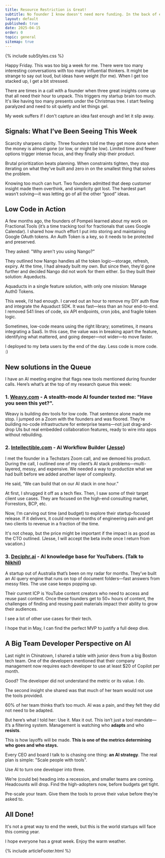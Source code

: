 ```yaml
---
title: Resource Restriction is Great!
subtitle: No founder I know doesn't need more funding. In the back of every startup founder's brain is the wish to get the funding problem off their backs and work without distraction. It's unfair to say, stop, and embrace scarcity as a superpower.
layout: default
published: true
date: 2025-04-15
order: 0
topic: general
sitemap: true
---
```


{% include subStyles.css %}

Happy Friday. This was too big a week for me. There were too many interesting conversations with too many influential thinkers. It might be strange to say out loud, but ideas have weight (for me). When I get too stacked up, I get a bit stressed.

There are times in a call with a founder when three great insights come up that all need their hour to unpack. This triggers my startup brain too much. It's like having too many presents under the Christmas tree. I start feeling paralyzed and need to sit quietly and let things gel.

My week suffers if I don't capture an idea fast enough and let it slip away.

## Signals: What I’ve Been Seeing This Week
Scarcity sharpens clarity. Three founders told me they get more done when the money is almost gone (or low, or might be low). Limited time and fewer options trigger intense focus, and they finally ship their product.

Brutal prioritization beats planning. When constraints tighten, they stop iterating on what they’ve built and zero in on the smallest thing that solves the problem.

Knowing too much can hurt. Two founders admitted that deep customer insight made them overthink, and simplicity got lost. The hardest part wasn’t solving—it was letting go of all the other “good” ideas.

## Low Code in Action
A few months ago, the founders of Pompeii learned about my work on Fractional.Tools (it’s a time tracking tool for fractionals that uses Google Calendar). I shared how much effort I put into storing and maintaining Google OAuth tokens. An Auth Token is a key, so it needs to be protected and preserved.

They asked: "Why aren't you using Nango?"

They outlined how Nango handles all the token logic—storage, refresh, expiry. At the time, I had already built my own. But since then, they’d gone further and decided Nango did not work for them either. So they built their solution: Aqueducts.

Aquaducts in a single feature solution, with only one mission: Manage Auth0 Tokens.

This week, I’d had enough. I carved out an hour to remove my DIY auth flow and integrate the Aquaduct SDK. It was fast—less than an hour end-to-end. I removed 541 lines of code, six API endpoints, cron jobs, and fragile token logic.

Sometimes, low-code means using the right library; sometimes, it means integrating a SaaS. In this case, the value was in breaking apart the feature, identifying what mattered, and going deeper—not wider—to move faster.

I deployed to my beta users by the end of the day. Less code is more code. :)

## New solutions in the Queue
I have an AI meeting engine that flags new tools mentioned during founder calls. Here’s what’s at the top of my research queue this week:

### 1. [Weavy.com](https://www.weavy.com/) - A stealth-mode AI founder texted me: "Have you seen this yet?".

Weavy is building dev tools for low code. That sentence alone made me stop. I jumped on a Zoom with the founders and was floored. They’re building no-code infrastructure for enterprise teams—not just drag-and-drop UIs but real embedded collaboration features, ready to wire into apps without rebuilding.

### 2. [Intellectible.com](http://intellectible.com) - AI Workflow Builder ([Jesse](https://www.linkedin.com/in/lozanojesse))

I met the founder in a Techstars Zoom call, and we demoed his product. During the call, I outlined one of my client’s AI stack problems—multi-layered, messy, and expensive. We needed a way to productize what we had built before we added another layer of complexity.

He said, “We can build that on our AI stack in one hour.”

At first, I shrugged it off as a tech flex. Then, I saw some of their target client use cases. They are focused on the high-end consulting market, Forrestors, BCP, etc.

Now, I’m carving out time (and budget) to explore their startup-focused release. If it delivers, it could remove months of engineering pain and get two clients to revenue in a fraction of the time.

It's not cheap, but the price might be important if the impact is as good as the CTO outlined. (Jesse, I will accept the beta invite once I return from vacation.)

### 3. [Deciphr.ai](https://deciphr.ai) - AI knowledge base for YouTubers. (Talk to [Nikhil](https://www.linkedin.com/in/nikhilsingh))

A startup out of Australia that’s been on my radar for months. They’ve built an AI query engine that runs on top of document folders—fast answers from messy files. The use case keeps popping up.

Their current ICP is YouTube content creators who need to access and reuse past content. Once these founders get to 50+ hours of content, the challenges of finding and reusing past materials impact their ability to grow their audiences.

I see a lot of other use cases for their tech.

I hope that in May, I can find the perfect MVP to justify a full deep dive.

## A Big Team Developer Perspective on AI
Last night in Chinatown, I shared a table with junior devs from a big Boston tech team. One of the developers mentioned that their company management now requires each developer to use at least $20 of Copilot per month.

Good? The developer did not understand the metric or its value. I do.

The second insight she shared was that much of her team would not use the tools provided.

60% of her team thinks that’s too much. AI was a pain, and they felt they did not need to be adapted.

But here’s what I told her: Use it. Max it out. This isn’t just a tool mandate—it’s a filtering system. Management is watching who **adapts** and who **resists**.

This is how layoffs will be made. **This is one of the metrics determining who goes and who stays.**

Every CEO and board I talk to is chasing one thing: **an AI strategy**. The real plan is simple: "Scale people with tools".

Use AI to turn one developer into three.

We’re (could be) heading into a recession, and smaller teams are coming. Headcounts will drop. Find the high-adopters now, before budgets get tight.

Pre-scale your team. Give them the tools to prove their value before they’re asked to.

## All Done!
It's not a great way to end the week, but this is the world startups will face this coming year.

I hope everyone has a great week. Enjoy the warm weather.


{% include articleFooter.html %}
